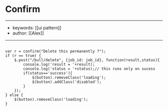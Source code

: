 # Confirm
---
- keywords: [[ui pattern]]
- author: [[Alex]]
---
```

var r = confirm("Delete this permanently ?");
if (r == true) {
	$.post("/bull/delete", {job_id: job_id}, function(result,status){
		console.log('result = '+result);
		console.log('status = '+status);// this runs only on sucess
		if(status=='success'){
			$(button).removeClass('loading');
			$(button).addClass('disabled');
		}
	});
} else {
	$(button).removeClass('loading');
}
			
```